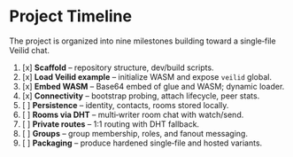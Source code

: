 # Project Timeline

The project is organized into nine milestones building toward a single‑file Veilid chat.

1. [x] **Scaffold** – repository structure, dev/build scripts.
2. [x] **Load Veilid example** – initialize WASM and expose `veilid` global.
3. [x] **Embed WASM** – Base64 embed of glue and WASM; dynamic loader.
4. [x] **Connectivity** – bootstrap probing, attach lifecycle, peer stats.
5. [ ] **Persistence** – identity, contacts, rooms stored locally.
6. [ ] **Rooms via DHT** – multi‑writer room chat with watch/send.
7. [ ] **Private routes** – 1:1 routing with DHT fallback.
8. [ ] **Groups** – group membership, roles, and fanout messaging.
9. [ ] **Packaging** – produce hardened single‑file and hosted variants.
